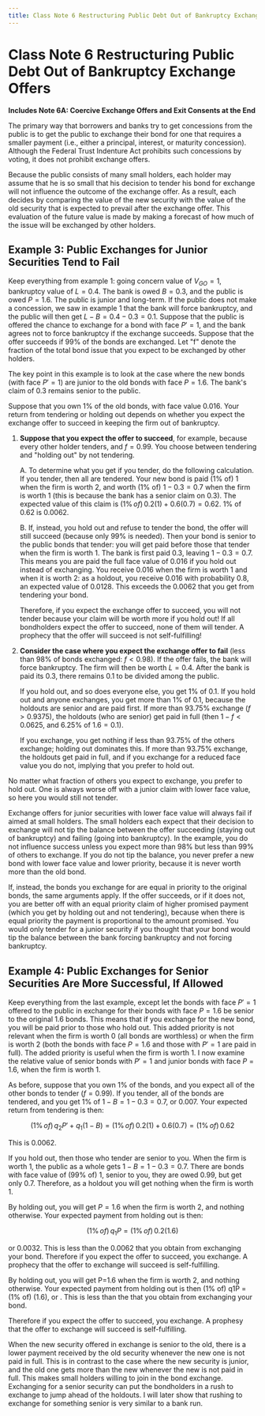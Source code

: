```yaml
---
title: Class Note 6 Restructuring Public Debt Out of Bankruptcy Exchange Offers
---
```

# Class Note 6 Restructuring Public Debt Out of Bankruptcy Exchange Offers
**Includes Note 6A: Coercive Exchange Offers and Exit Consents at the End**

The primary way that borrowers and banks try to get concessions from the public is to get the public to exchange their bond for one that requires a smaller payment (i.e., either a principal, interest, or maturity concession). Although the Federal Trust Indenture Act prohibits such concessions by voting, it does not prohibit exchange offers.

Because the public consists of many small holders, each holder may assume that he is so small that his decision to tender his bond for exchange will not influence the outcome of the exchange offer. As a result, each decides by comparing the value of the new security with the value of the old security that is expected to prevail after the exchange offer. This evaluation of the future value is made by making a forecast of how much of the issue will be exchanged by other holders.



## Example 3: Public Exchanges for Junior Securities Tend to Fail

Keep everything from example 1: going concern value of $V_{GO}=1$, bankruptcy value of $L=0.4$. The bank is owed $B=0.3$, and the public is owed $P=1.6$. The public is junior and long-term. If the public does not make a concession, we saw in example 1 that the bank will force bankruptcy, and the public will then get $L-B=0.4-0.3=0.1$. Suppose that the public is offered the chance to exchange for a bond with face $P'=1$, and the bank agrees not to force bankruptcy if the exchange succeeds. Suppose that the offer succeeds if 99% of the bonds are exchanged. Let "f" denote the fraction of the total bond issue that you expect to be exchanged by other holders.

The key point in this example is to look at the case where the new bonds (with face $P'=1$) are junior to the old bonds with face $P=1.6$. The bank's claim of 0.3 remains senior to the public.

Suppose that you own 1% of the old bonds, with face value 0.016. Your return from tendering or holding out depends on whether you expect the exchange offer to succeed in keeping the firm out of bankruptcy.

1. **Suppose that you expect the offer to succeed**, for example, because every other holder tenders, and $f=0.99$. You choose between tendering and "holding out" by not tendering.

   A. To determine what you get if you tender, do the following calculation. If you tender, then all are tendered. Your new bond is paid (1% of) 1 when the firm is worth 2, and worth (1% of) $1-0.3=0.7$ when the firm is worth 1 (this is because the bank has a senior claim on 0.3). The expected value of this claim is $(1\% \, of) \, 0.2(1) + 0.6(0.7) = 0.62$. 1% of 0.62 is 0.0062.

   B. If, instead, you hold out and refuse to tender the bond, the offer will still succeed (because only 99% is needed). Then your bond is senior to the public bonds that tender: you will get paid before those that tender when the firm is worth 1. The bank is first paid 0.3, leaving $1-0.3=0.7$. This means you are paid the full face value of 0.016 if you hold out instead of exchanging. You receive 0.016 when the firm is worth 1 and when it is worth 2: as a holdout, you receive 0.016 with probability 0.8, an expected value of 0.0128. This exceeds the 0.0062 that you get from tendering your bond.

   Therefore, if you expect the exchange offer to succeed, you will not tender because your claim will be worth more if you hold out! If all bondholders expect the offer to succeed, none of them will tender. A prophecy that the offer will succeed is not self-fulfilling!

2. **Consider the case where you expect the exchange offer to fail** (less than 98% of bonds exchanged: $f < 0.98$). If the offer fails, the bank will force bankruptcy. The firm will then be worth $L=0.4$. After the bank is paid its 0.3, there remains 0.1 to be divided among the public.

   If you hold out, and so does everyone else, you get 1% of 0.1. If you hold out and anyone exchanges, you get more than 1% of 0.1, because the holdouts are senior and are paid first. If more than 93.75% exchange ($f > 0.9375$), the holdouts (who are senior) get paid in full (then $1-f<0.0625$, and $6.25\%$ of $1.6 = 0.1$).

   If you exchange, you get nothing if less than 93.75% of the others exchange; holding out dominates this. If more than 93.75% exchange, the holdouts get paid in full, and if you exchange for a reduced face value you do not, implying that you prefer to hold out.

No matter what fraction of others you expect to exchange, you prefer to hold out. One is always worse off with a junior claim with lower face value, so here you would still not tender.

Exchange offers for junior securities with lower face value will always fail if aimed at small holders. The small holders each expect that their decision to exchange will not tip the balance between the offer succeeding (staying out of bankruptcy) and failing (going into bankruptcy). In the example, you do not influence success unless you expect more than 98% but less than 99% of others to exchange. If you do not tip the balance, you never prefer a new bond with lower face value and lower priority, because it is never worth more than the old bond.

If, instead, the bonds you exchange for are equal in priority to the original bonds, the same arguments apply. If the offer succeeds, or if it does not, you are better off with an equal priority claim of higher promised payment (which you get by holding out and not tendering), because when there is equal priority the payment is proportional to the amount promised. You would only tender for a junior security if you thought that your bond would tip the balance between the bank forcing bankruptcy and not forcing bankruptcy.



## Example 4: Public Exchanges for Senior Securities Are More Successful, If Allowed

Keep everything from the last example, except let the bonds with face $P'=1$ offered to the public in exchange for their bonds with face $P=1.6$ be senior to the original 1.6 bonds. This means that if you exchange for the new bond, you will be paid prior to those who hold out. This added priority is not relevant when the firm is worth 0 (all bonds are worthless) or when the firm is worth 2 (both the bonds with face $P=1.6$ and those with $P'=1$ are paid in full). The added priority is useful when the firm is worth 1. I now examine the relative value of senior bonds with $P'=1$ and junior bonds with face $P=1.6$, when the firm is worth 1.

As before, suppose that you own 1% of the bonds, and you expect all of the other bonds to tender ($f=0.99$). If you tender, all of the bonds are tendered, and you get 1% of $1-B=1-0.3=0.7$, or 0.007. Your expected return from tendering is then:

$$ (1\% \, of) \, q_2 P' + q_1 (1 - B) = (1\% \, of) \, 0.2(1) + 0.6(0.7) = (1\% \, of) \, 0.62 $$

This is 0.0062.

If you hold out, then those who tender are senior to you. When the firm is worth 1, the public as a whole gets $1-B=1-0.3=0.7$. There are bonds with face value of (99% of) 1, senior to you, they are owed 0.99, but get only 0.7. Therefore, as a holdout you will get nothing when the firm is worth 1.

By holding out, you will get $P=1.6$ when the firm is worth 2, and nothing otherwise. Your expected payment from holding out is then:

$$ (1\% \, of) \, q_1 P = (1\% \, of) \, 0.2(1.6) $$

or 0.0032. This is less than the 0.0062 that you obtain from exchanging your bond. Therefore if you expect the offer to succeed, you exchange. A prophecy that the offer to exchange will succeed is self-fulfilling.

By holding out, you will get P=1.6 when the firm is worth 2, and nothing otherwise. Your expected payment from holding out is then (1% of) q1P = (1% of) (1.6), or . This is less than the  that you obtain from exchanging your bond.

  

Therefore if you expect the offer to succeed, you exchange. A prophesy that the offer to exchange will succeed is self-fulfilling.

  

When the new security offered in exchange is senior to the old, there is a lower payment received by the old security whenever the new one is not paid in full. This is in contrast to the case where the new security is junior, and the old one gets more than the new whenever the new is not paid in full. This makes small holders willing to join in the bond exchange. Exchanging for a senior security can put the bondholders in a rush to exchange to jump ahead of the holdouts. I will later show that rushing to exchange for something senior is very similar to a bank run.
